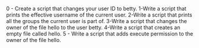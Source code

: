 0 - Create a script that changes your user ID to betty.
1-Write a script that prints the effective username of the current user.
2-Write a script that prints all the groups the current user is part of.
3-Write a script that changes the owner of the file hello to the user betty.
4-Write a script that creates an empty file called hello.
5 - Write a script that adds execute permission to the owner of the file hello. 

